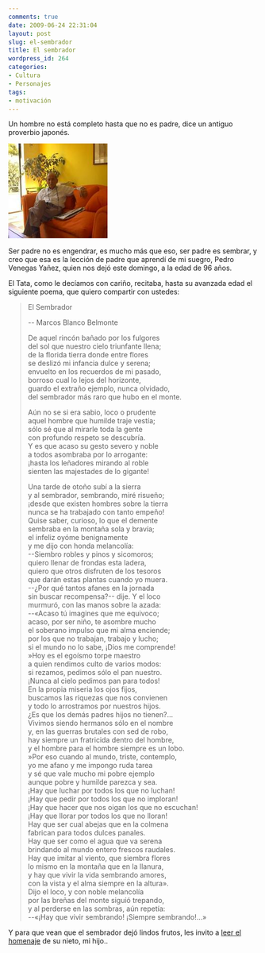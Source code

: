 ```yaml
---
comments: true
date: 2009-06-24 22:31:04
layout: post
slug: el-sembrador
title: El sembrador
wordpress_id: 264
categories:
- Cultura
- Personajes
tags:
- motivación
---
```


Un hombre no está completo hasta que no es padre, dice un antiguo proverbio japonés.

![tata.jpg](tata-thumb-200x191-625.jpg)

Ser padre no es engendrar, es mucho más que eso, ser padre es sembrar, y creo que esa es la lección de padre que aprendí de mi suegro, Pedro Venegas Yañez, quien nos dejó este domingo, a la edad de 96 años.

El Tata, como le decíamos con cariño, recitaba, hasta su avanzada edad el siguiente poema, que quiero compartir con ustedes:


> El Sembrador
>
> -- Marcos Blanco Belmonte
>
>    De aquel rincón bañado por los fulgores  
del sol que nuestro cielo triunfante llena;  
de la florida tierra donde entre flores  
se deslizó mi infancia dulce y serena;  
envuelto en los recuerdos de mi pasado,  
borroso cual lo lejos del horizonte,  
guardo el extraño ejemplo, nunca olvidado,  
del sembrador más raro que hubo en el monte.  
>  
> Aún no se si era sabio, loco o prudente  
aquel hombre que humilde traje vestía;  
sólo sé que al mirarle toda la gente  
con profundo respeto se descubría.  
Y es que acaso su gesto severo y noble  
a todos asombraba por lo arrogante:  
¡hasta los leñadores mirando al roble  
sienten las majestades de lo gigante!  
>  
> Una tarde de otoño subí a la sierra  
y al sembrador, sembrando, miré risueño;  
¡desde que existen hombres sobre la tierra  
nunca se ha trabajado con tanto empeño!  
Quise saber, curioso, lo que el demente  
sembraba en la montaña sola y bravía;  
el infeliz oyóme benignamente  
y me dijo con honda melancolía:  
--Siembro robles y pinos y sicomoros;  
quiero llenar de frondas esta ladera,  
quiero que otros disfruten de los tesoros  
que darán estas plantas cuando yo muera.  
--¿Por qué tantos afanes en la jornada  
sin buscar recompensa?-- dije. Y el loco  
murmuró, con las manos sobre la azada:  
--«Acaso tú imagines que me equivoco;  
acaso, por ser niño, te asombre mucho  
el soberano impulso que mi alma enciende;  
por los que no trabajan, trabajo y lucho;  
si el mundo no lo sabe, ¡Dios me comprende!  
»Hoy es el egoísmo torpe maestro  
a quien rendimos culto de varios modos:  
si rezamos, pedimos sólo el pan nuestro.  
¡Nunca al cielo pedimos pan para todos!  
En la propia miseria los ojos fijos,  
buscamos las riquezas que nos convienen  
y todo lo arrostramos por nuestros hijos.  
¿Es que los demás padres hijos no tienen?...  
Vivimos siendo hermanos sólo en el nombre  
y, en las guerras brutales con sed de robo,  
hay siempre un fratricida dentro del hombre,  
y el hombre para el hombre siempre es un lobo.  
»Por eso cuando al mundo, triste, contemplo,  
yo me afano y me impongo ruda tarea  
y sé que vale mucho mi pobre ejemplo  
aunque pobre y humilde parezca y sea.  
¡Hay que luchar por todos los que no luchan!  
¡Hay que pedir por todos los que no imploran!  
¡Hay que hacer que nos oigan los que no escuchan!  
¡Hay que llorar por todos los que no lloran!  
Hay que ser cual abejas que en la colmena  
fabrican para todos dulces panales.  
Hay que ser como el agua que va serena  
brindando al mundo entero frescos raudales.  
Hay que imitar al viento, que siembra flores  
lo mismo en la montaña que en la llanura,  
y hay que vivir la vida sembrando amores,  
con la vista y el alma siempre en la altura».  
Dijo el loco, y con noble melancolía  
por las breñas del monte siguió trepando,  
y al perderse en las sombras, aún repetía:  
--«¡Hay que vivir sembrando! ¡Siempre sembrando!...»
>
>   

Y para que vean que el sembrador dejó lindos frutos, les invito a [leer el homenaje](http://www.d3ne.net/?p=232) de su nieto, mi hijo..

